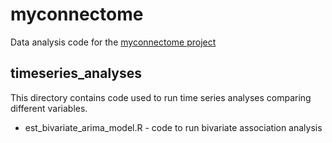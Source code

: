 # myconnectome

Data analysis code for the [myconnectome project](http://www.myconnectome.org/)

## timeseries_analyses

This directory contains code used to run time series analyses comparing different variables.

* est\_bivariate\_arima_model.R - code to run bivariate association analysis


